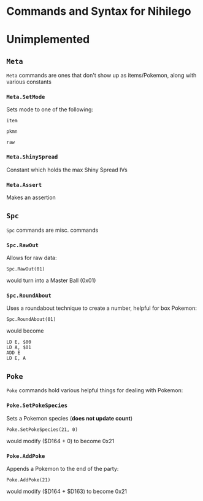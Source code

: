 # Commands and Syntax for Nihilego

# Unimplemented

## `Meta`
`Meta` commands are ones that don't show up as items/Pokemon, along with various constants

### `Meta.SetMode`
Sets mode to one of the following:

`item`

`pkmn`

`raw`

### `Meta.ShinySpread`
Constant which holds the max Shiny Spread IVs

### `Meta.Assert`
Makes an assertion

## `Spc`
`Spc` commands are misc. commands

### `Spc.RawOut`
Allows for raw data:
```
Spc.RawOut(01)
```
would turn into a Master Ball (0x01)

### `Spc.RoundAbout`
Uses a roundabout technique to create a number, helpful for box Pokemon:
```
Spc.RoundAbout(01)
```
would become
```
LD E, $00
LD A, $01
ADD E
LD E, A
```

## `Poke`
`Poke` commands hold various helpful things for dealing with Pokemon:
### `Poke.SetPokeSpecies`
Sets a Pokemon species (**does not update count**)
```
Poke.SetPokeSpecies(21, 0)
```
would modify ($D164 + 0) to become 0x21

### `Poke.AddPoke`
Appends a Pokemon to the end of the party:
```
Poke.AddPoke(21)
```
would modify ($D164 + $D163) to become 0x21



